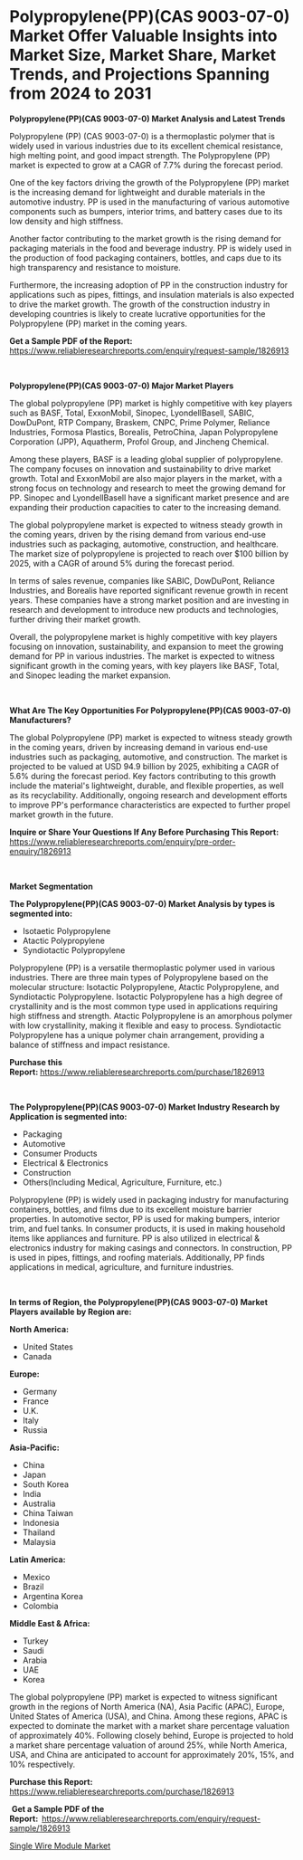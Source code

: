 <p><h1>Polypropylene(PP)(CAS 9003-07-0) Market Offer Valuable Insights into Market Size, Market Share, Market Trends, and Projections Spanning from 2024 to 2031</h1></p><p><strong>Polypropylene(PP)(CAS 9003-07-0) Market Analysis and Latest Trends</strong></p>
<p><p>Polypropylene (PP) (CAS 9003-07-0) is a thermoplastic polymer that is widely used in various industries due to its excellent chemical resistance, high melting point, and good impact strength. The Polypropylene (PP) market is expected to grow at a CAGR of 7.7% during the forecast period.</p><p>One of the key factors driving the growth of the Polypropylene (PP) market is the increasing demand for lightweight and durable materials in the automotive industry. PP is used in the manufacturing of various automotive components such as bumpers, interior trims, and battery cases due to its low density and high stiffness.</p><p>Another factor contributing to the market growth is the rising demand for packaging materials in the food and beverage industry. PP is widely used in the production of food packaging containers, bottles, and caps due to its high transparency and resistance to moisture.</p><p>Furthermore, the increasing adoption of PP in the construction industry for applications such as pipes, fittings, and insulation materials is also expected to drive the market growth. The growth of the construction industry in developing countries is likely to create lucrative opportunities for the Polypropylene (PP) market in the coming years.</p></p>
<p><strong>Get a Sample PDF of the Report:&nbsp;</strong> <a href="https://www.reliableresearchreports.com/enquiry/request-sample/1826913">https://www.reliableresearchreports.com/enquiry/request-sample/1826913</a></p>
<p>&nbsp;</p>
<p><strong>Polypropylene(PP)(CAS 9003-07-0) Major Market Players</strong></p>
<p><p>The global polypropylene (PP) market is highly competitive with key players such as BASF, Total, ExxonMobil, Sinopec, LyondellBasell, SABIC, DowDuPont, RTP Company, Braskem, CNPC, Prime Polymer, Reliance Industries, Formosa Plastics, Borealis, PetroChina, Japan Polypropylene Corporation (JPP), Aquatherm, Profol Group, and Jincheng Chemical. </p><p>Among these players, BASF is a leading global supplier of polypropylene. The company focuses on innovation and sustainability to drive market growth. Total and ExxonMobil are also major players in the market, with a strong focus on technology and research to meet the growing demand for PP. Sinopec and LyondellBasell have a significant market presence and are expanding their production capacities to cater to the increasing demand.</p><p>The global polypropylene market is expected to witness steady growth in the coming years, driven by the rising demand from various end-use industries such as packaging, automotive, construction, and healthcare. The market size of polypropylene is projected to reach over $100 billion by 2025, with a CAGR of around 5% during the forecast period.</p><p>In terms of sales revenue, companies like SABIC, DowDuPont, Reliance Industries, and Borealis have reported significant revenue growth in recent years. These companies have a strong market position and are investing in research and development to introduce new products and technologies, further driving their market growth.</p><p>Overall, the polypropylene market is highly competitive with key players focusing on innovation, sustainability, and expansion to meet the growing demand for PP in various industries. The market is expected to witness significant growth in the coming years, with key players like BASF, Total, and Sinopec leading the market expansion.</p></p>
<p>&nbsp;</p>
<p><strong>What Are The Key Opportunities For Polypropylene(PP)(CAS 9003-07-0) Manufacturers?</strong></p>
<p><p>The global Polypropylene (PP) market is expected to witness steady growth in the coming years, driven by increasing demand in various end-use industries such as packaging, automotive, and construction. The market is projected to be valued at USD 94.9 billion by 2025, exhibiting a CAGR of 5.6% during the forecast period. Key factors contributing to this growth include the material's lightweight, durable, and flexible properties, as well as its recyclability. Additionally, ongoing research and development efforts to improve PP's performance characteristics are expected to further propel market growth in the future.</p></p>
<p><strong>Inquire or Share Your Questions If Any Before Purchasing This Report:</strong> <a href="https://www.reliableresearchreports.com/enquiry/pre-order-enquiry/1826913">https://www.reliableresearchreports.com/enquiry/pre-order-enquiry/1826913</a></p>
<p>&nbsp;</p>
<p><strong>Market Segmentation</strong></p>
<p><strong>The Polypropylene(PP)(CAS 9003-07-0) Market Analysis by types is segmented into:</strong></p>
<p><ul><li>Isotaetic Polypropylene</li><li>Atactic Polypropylene</li><li>Syndiotactic Polypropylene</li></ul></p>
<p><p>Polypropylene (PP) is a versatile thermoplastic polymer used in various industries. There are three main types of Polypropylene based on the molecular structure: Isotactic Polypropylene, Atactic Polypropylene, and Syndiotactic Polypropylene. Isotactic Polypropylene has a high degree of crystallinity and is the most common type used in applications requiring high stiffness and strength. Atactic Polypropylene is an amorphous polymer with low crystallinity, making it flexible and easy to process. Syndiotactic Polypropylene has a unique polymer chain arrangement, providing a balance of stiffness and impact resistance.</p></p>
<p><strong>Purchase this Report:&nbsp;</strong><a href="https://www.reliableresearchreports.com/purchase/1826913">https://www.reliableresearchreports.com/purchase/1826913</a></p>
<p>&nbsp;</p>
<p><strong>The Polypropylene(PP)(CAS 9003-07-0) Market Industry Research by Application is segmented into:</strong></p>
<p><ul><li>Packaging</li><li>Automotive</li><li>Consumer Products</li><li>Electrical & Electronics</li><li>Construction</li><li>Others(Including Medical, Agriculture, Furniture, etc.)</li></ul></p>
<p><p>Polypropylene (PP) is widely used in packaging industry for manufacturing containers, bottles, and films due to its excellent moisture barrier properties. In automotive sector, PP is used for making bumpers, interior trim, and fuel tanks. In consumer products, it is used in making household items like appliances and furniture. PP is also utilized in electrical & electronics industry for making casings and connectors. In construction, PP is used in pipes, fittings, and roofing materials. Additionally, PP finds applications in medical, agriculture, and furniture industries.</p></p>
<p>&nbsp;</p>
<p><strong>In terms of Region, the Polypropylene(PP)(CAS 9003-07-0) Market Players available by Region are:</strong></p>
<p>
    <p> <strong> North America: </strong>
        <ul>
            <li>United States</li>
            <li>Canada</li>
        </ul>
        </p> 
    <p> <strong> Europe: </strong>
        <ul>
            <li>Germany</li>
            <li>France</li>
            <li>U.K.</li>
            <li>Italy</li>
            <li>Russia</li>
        </ul>
        </p> 
    <p> <strong> Asia-Pacific: </strong>
        <ul>
            <li>China</li>
            <li>Japan</li>
            <li>South Korea</li>
            <li>India</li>
            <li>Australia</li>
            <li>China Taiwan</li>
            <li>Indonesia</li>
            <li>Thailand</li>
            <li>Malaysia</li>
        </ul>
        </p> 
    <p> <strong> Latin America: </strong>
        <ul>
            <li>Mexico</li>
            <li>Brazil</li>
            <li>Argentina Korea</li>
            <li>Colombia</li>
        </ul>
        </p> 
    <p> <strong> Middle East & Africa: </strong>
        <ul>
            <li>Turkey</li>
            <li>Saudi</li>
            <li>Arabia</li>
            <li>UAE</li>
            <li>Korea</li>
        </ul>
    </p>
    </p>
<p><p>The global polypropylene (PP) market is expected to witness significant growth in the regions of North America (NA), Asia Pacific (APAC), Europe, United States of America (USA), and China. Among these regions, APAC is expected to dominate the market with a market share percentage valuation of approximately 40%. Following closely behind, Europe is projected to hold a market share percentage valuation of around 25%, while North America, USA, and China are anticipated to account for approximately 20%, 15%, and 10% respectively.</p></p>
<p><strong>Purchase this Report: </strong><a href="https://www.reliableresearchreports.com/purchase/1826913">https://www.reliableresearchreports.com/purchase/1826913</a></p>
<p>&nbsp;<strong>Get a Sample PDF of the Report:&nbsp;&nbsp;</strong><a href="https://www.reliableresearchreports.com/enquiry/request-sample/1826913">https://www.reliableresearchreports.com/enquiry/request-sample/1826913</a></p>
<p><strong></strong></p>
<p><p><a href="https://circular-yam-9b9.notion.site/Single-Wire-Module-Market-Research-Report-The-Key-To-Successful-Business-Strategy-Forecasted-for-Pe-05cfc622785a476f85948975ccf35244">Single Wire Module Market</a></p></p>